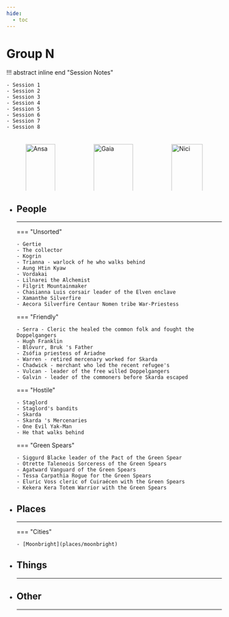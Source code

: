 ```yaml
---
hide:
  - toc
---
```


# Group N

<style>
  .row {
    display: flex;
  }
  
  .column {
    flex: 20%;
    padding: 5px;
  }
</style>

!!! abstract inline end "Session Notes"

    - Session 1
    - Session 2
    - Session 3
    - Session 4
    - Session 5
    - Session 6
    - Session 7
    - Session 8

<div class="row">
  <div class="column">
    <figure markdown>
      <a href="https://half-guinea-press.github.io/zymurgical-oubliette/group-n/pc/ansa/">
        <img src="https://half-guinea-press.github.io/zymurgical-oubliette/images/Ansa-head.jpg" alt="Ansa" style="width:100%">
      </a>
      <figcaption>Ansa</figcaption>
    </figure>
    <figure markdown>
      <a href="https://half-guinea-press.github.io/zymurgical-oubliette/group-n/pc/bruk/">
        <img src="https://half-guinea-press.github.io/zymurgical-oubliette/images/bruk_head.jpg" alt="Bruk" style="width:100%">
      </a>
      <figcaption>Bruk</figcaption>
    </figure>
  </div>
  <div class="column">
    <figure markdown>
      <a href="https://half-guinea-press.github.io/zymurgical-oubliette/group-n/pc/gaia/">
        <img src="https://half-guinea-press.github.io/zymurgical-oubliette/images/gaia_head.jpg" alt="Gaia" style="width:100%">
      </a>
      <figcaption>Gaia</figcaption>
    </figure>
    <figure markdown>
      <a href="https://half-guinea-press.github.io/zymurgical-oubliette/group-n/pc/mirvaish/">
        <img src="https://half-guinea-press.github.io/zymurgical-oubliette/images/mirvaish_head.jpg" alt="Mirvaish" style="width:100%">
      </a>
      <figcaption>Mirvaish</figcaption>
    </figure>
  </div>
  <div class="column">
    <figure markdown>
      <a href="https://half-guinea-press.github.io/zymurgical-oubliette/group-n/pc/nici/">
        <img src="https://half-guinea-press.github.io/zymurgical-oubliette/images/nici_head.jpg" alt="Nici" style="width:100%">
      </a>
      <figcaption>Nici</figcaption>
    </figure>
    <figure markdown>
      <a href="https://half-guinea-press.github.io/zymurgical-oubliette/group-n/pc/norm/">
        <img src="https://half-guinea-press.github.io/zymurgical-oubliette/images/norm_man_head.jpg" alt="Norm" style="width:100%">
      </a>
      <figcaption>Norm</figcaption>
    </figure>
  </div>
</div>

<div class="grid cards" markdown>

-   ## People

    ---

    === "Unsorted"

        - Gertie 
        - The collector
        - Kogrin
        - Trianna - warlock of he who walks behind
        - Aung Htin Kyaw
        - Vordakai
        - Lilnarei the Alchemist
        - Filgrit Mountainmaker
        - Chasianna Luis corsair leader of the Elven enclave
        - Xamanthe Silverfire
        - Aecora Silverfire Centaur Nomen tribe War-Priestess

    === "Friendly"

        - Serra - Cleric the healed the common folk and fought the Doppelgangers
        - Hugh Franklin
        - Blôvurr, Bruk 's Father
        - Zsófia priestess of Ariadne
        - Warren - retired mercenary worked for Skarda
        - Chadwick - merchant who led the recent refugee's
        - Vulcan - leader of the free willed Doppelgangers
        - Galvin - leader of the commoners before Skarda escaped
    
    === "Hostile"

        - Staglord
        - Staglord's bandits
        - Skarda
        - Skarda 's Mercenaries
        - One Evil Yak-Man
        - He that walks behind

    === "Green Spears"

        - Siggurd Blacke leader of the Pact of the Green Spear
        - Otrette Taleneois Sorceress of the Green Spears
        - Agatward Vanguard of the Green Spears
        - Tessa Carpathia Rogue for the Green Spears
        - Eluric Voss cleric of Cuiraécen with the Green Spears
        - Kekera Kera Totem Warrior with the Green Spears

-   ## Places

    ---

    === "Cities"

        - [Moonbright](places/moonbright)

-   ## Things

    ---

-   ## Other

    ---

</div>
